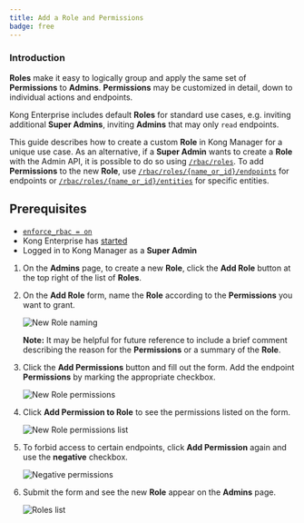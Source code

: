 ```yaml
---
title: Add a Role and Permissions
badge: free
---
```


### Introduction

**Roles** make it easy to logically group and apply the same
set of **Permissions** to **Admins**. **Permissions** may be
customized in detail, down to individual actions and endpoints.

Kong Enterprise includes default **Roles** for standard
use cases, e.g. inviting additional **Super Admins**,
inviting **Admins** that may only `read` endpoints.

This guide describes how to create a custom **Role** in Kong
Manager for a unique use case. As an alternative, if a
**Super Admin** wants to create a **Role** with the Admin API,
it is possible to do so using
[`/rbac/roles`](/gateway/{{page.kong_version}}/admin-api/rbac/reference/#add-a-role).
To add **Permissions** to the new **Role**, use
[`/rbac/roles/{name_or_id}/endpoints`](/gateway/{{page.kong_version}}/admin-api/rbac/reference/#add-a-role-endpoint-permission)
for endpoints or
[`/rbac/roles/{name_or_id}/entities`](/gateway/{{page.kong_version}}/admin-api/rbac/reference/#add-a-role-entity-permission)
for specific entities.

## Prerequisites

* [`enforce_rbac = on`](/gateway/{{page.kong_version}}/reference/configuration/#enforce_rbac)
* Kong Enterprise has [started](/gateway/{{page.kong_version}}/plan-and-deploy/security/start-kong-securely)
* Logged in to Kong Manager as a **Super Admin**

1. On the **Admins** page, to create a new **Role**, click the
**Add Role** button at the top right of the list of **Roles**.

1. On the **Add Role** form, name the **Role** according to the
**Permissions** you want to grant.

    ![New Role naming](https://konghq.com/wp-content/uploads/2018/11/km-new-role.png)

    **Note:** It may be helpful for future reference to include
    a brief comment describing the reason for the **Permissions** or
    a summary of the **Role**.

1. Click the **Add Permissions** button and fill out the form. Add the endpoint **Permissions** by marking the appropriate checkbox.

    ![New Role permissions](https://konghq.com/wp-content/uploads/2018/11/km-perms.png)

1. Click **Add Permission to Role** to see the permissions listed on the form.

    ![New Role permissions list](https://konghq.com/wp-content/uploads/2018/11/km-perms-list.png)

1. To forbid access to certain endpoints, click **Add Permission**
again and use the **negative** checkbox.

    ![Negative permissions](https://konghq.com/wp-content/uploads/2018/11/km-negative-perms.png)

1. Submit the form and see the new **Role** appear on the
**Admins** page.

    ![Roles list](https://konghq.com/wp-content/uploads/2018/11/km-roles-list.png)

